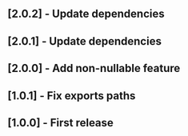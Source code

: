 ## [2.0.2] - Update dependencies
## [2.0.1] - Update dependencies
## [2.0.0] - Add non-nullable feature
## [1.0.1] - Fix exports paths
## [1.0.0] - First release